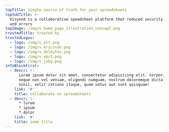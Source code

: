 ```yaml
---
topTitle: Single source of truth for your spreadsheets
topSubTitle: >-
  Visyond is a collaborative speadsheet platform that reduced security threats
  and errors
topImage: /img/v_home_page_illustration_concept.png
trustedTitle: trusted by
trustedLogos:
  - logo: /img/v_elt.png
  - logo: /img/v_ericsson.png
  - logo: /img/v_deloitte.png
  - logo: /img/v_abrt.png
  - logo: /img/v_jebg.png
infoBlockFirst:
  - descr: >-
      Lorem ipsum dolor sit amet, consectetur adipisicing elit. Corporis rem cum
      neque non vel veniam, eligendi numquam, nostrum doloremque dicta modi
      nihil, velit ratione itaque, quam natus aut sunt quisquam!
    link: '#'
    title: collaborate on spreadsheets
  - descr: |-
      * lorem
      * ipsum
      * dolor
    link: '#'
    title: some title
---
```



